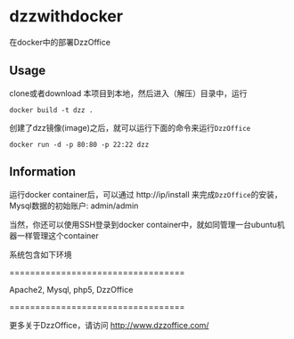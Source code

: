 dzzwithdocker
=============

在docker中的部署DzzOffice

Usage
------------------------------

clone或者download 本项目到本地，然后进入（解压）目录中，运行

	docker build -t dzz .
  
创建了dzz镜像(image)之后，就可以运行下面的命令来运行`DzzOffice`

	docker run -d -p 80:80 -p 22:22 dzz
  
Information
-----------

运行docker container后，可以通过 http://ip/install 来完成`DzzOffice`的安装，Mysql数据的初始账户: admin/admin

当然，你还可以使用SSH登录到docker container中，就如同管理一台ubuntu机器一样管理这个container


系统包含如下环境

  ==================================
  
  Apache2, Mysql, php5, DzzOffice
  
  ==================================


更多关于DzzOffice，请访问 <http://www.dzzoffice.com/> 
